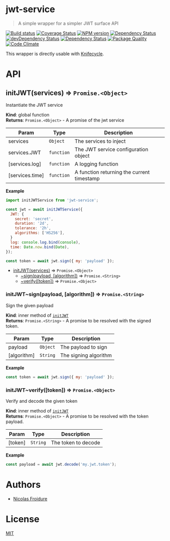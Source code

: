 [//]: # ( )
[//]: # (This file is automatically generated by a `metapak`)
[//]: # (module. Do not change it  except between the)
[//]: # (`content:start/end` flags, your changes would)
[//]: # (be overridden.)
[//]: # ( )
# jwt-service
> A simple wrapper for a simpler JWT surface API

[![Build status](https://secure.travis-ci.org/nfroidure/jwt-service.svg)](https://travis-ci.org/nfroidure/jwt-service)
[![Coverage Status](https://coveralls.io/repos/nfroidure/jwt-service/badge.svg?branch=master)](https://coveralls.io/r/nfroidure/jwt-service?branch=master)
[![NPM version](https://badge.fury.io/js/jwt-service.svg)](https://npmjs.org/package/jwt-service)
[![Dependency Status](https://david-dm.org/nfroidure/jwt-service.svg)](https://david-dm.org/nfroidure/jwt-service)
[![devDependency Status](https://david-dm.org/nfroidure/jwt-service/dev-status.svg)](https://david-dm.org/nfroidure/jwt-service#info=devDependencies)
[![Dependency Status](https://dependencyci.com/github/nfroidure/jwt-service/badge)](https://dependencyci.com/github/nfroidure/jwt-service)
[![Package Quality](http://npm.packagequality.com/shield/jwt-service.svg)](http://packagequality.com/#?package=jwt-service)
[![Code Climate](https://codeclimate.com/github/nfroidure/jwt-service.svg)](https://codeclimate.com/github/nfroidure/jwt-service)


[//]: # (::contents:start)

This wrapper is directly usable with [Knifecycle](https://github.com/nfroidure/knifecycle).

[//]: # (::contents:end)

# API
<a name="initJWT"></a>

## initJWT(services) ⇒ <code>Promise.&lt;Object&gt;</code>
Instantiate the JWT service

**Kind**: global function  
**Returns**: <code>Promise.&lt;Object&gt;</code> - A promise of the jwt service  

| Param | Type | Description |
| --- | --- | --- |
| services | <code>Object</code> | The services to inject |
| services.JWT | <code>function</code> | The JWT service configuration object |
| [services.log] | <code>function</code> | A logging function |
| [services.time] | <code>function</code> | A function returning the current timestamp |

**Example**  
```js
import initJWTService from 'jwt-service';

const jwt = await initJWTService({
  JWT: {
    secret: 'secret',
    duration: '2d',
    tolerance: '2h',
    algorithms: ['HS256'],
  }
  log: console.log.bind(console),
  time: Date.now.bind(Date),
});

const token = await jwt.sign({ my: 'payload' });
```

* [initJWT(services)](#initJWT) ⇒ <code>Promise.&lt;Object&gt;</code>
    * [~sign(payload, [algorithm])](#initJWT..sign) ⇒ <code>Promise.&lt;String&gt;</code>
    * [~verify([token])](#initJWT..verify) ⇒ <code>Promise.&lt;Object&gt;</code>

<a name="initJWT..sign"></a>

### initJWT~sign(payload, [algorithm]) ⇒ <code>Promise.&lt;String&gt;</code>
Sign the given payload

**Kind**: inner method of [<code>initJWT</code>](#initJWT)  
**Returns**: <code>Promise.&lt;String&gt;</code> - A promise to be resolved with the signed token.  

| Param | Type | Description |
| --- | --- | --- |
| payload | <code>Object</code> | The payload to sign |
| [algorithm] | <code>String</code> | The signing algorithm |

**Example**  
```js
const token = await jwt.sign({ my: 'payload' });
```
<a name="initJWT..verify"></a>

### initJWT~verify([token]) ⇒ <code>Promise.&lt;Object&gt;</code>
Verify and decode the given token

**Kind**: inner method of [<code>initJWT</code>](#initJWT)  
**Returns**: <code>Promise.&lt;Object&gt;</code> - A promise to be resolved with the token payload.  

| Param | Type | Description |
| --- | --- | --- |
| [token] | <code>String</code> | The token to decode |

**Example**  
```js
const payload = await jwt.decode('my.jwt.token');
```

# Authors
- [Nicolas Froidure](http://insertafter.com/en/index.html)

# License
[MIT](https://github.com/nfroidure/jwt-service/blob/master/LICENSE)
